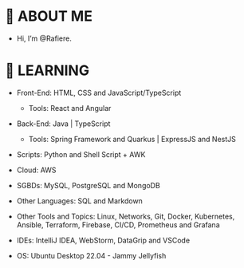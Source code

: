 # 👋 ABOUT ME

-  Hi, I’m @Rafiere.

# 👀 LEARNING

  - Front-End: HTML, CSS and JavaScript/TypeScript
    - Tools: React and Angular

  - Back-End: Java | TypeScript
    - Tools: Spring Framework and Quarkus | ExpressJS and NestJS

  - Scripts: Python and Shell Script + AWK

  - Cloud: AWS

  - SGBDs: MySQL, PostgreSQL and MongoDB

  - Other Languages: SQL and Markdown

  - Other Tools and Topics: Linux, Networks, Git, Docker, Kubernetes, Ansible, Terraform, Firebase, CI/CD, Prometheus and Grafana

  - IDEs: IntelliJ IDEA, WebStorm, DataGrip and VSCode

  - OS: Ubuntu Desktop 22.04 - Jammy Jellyfish
